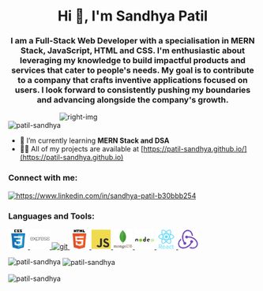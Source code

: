 <h1 align="center">Hi 👋, I'm Sandhya Patil</h1>
<h3 align="center">I am a Full-Stack Web Developer with a specialisation in MERN Stack, JavaScript, HTML and CSS. I'm enthusiastic about leveraging my knowledge to build impactful products and services that cater to people's needs. My goal is to contribute to a company that crafts inventive applications focused on users. I look forward to consistently pushing my boundaries and advancing alongside the company's growth.</h3>

<img src="https://mir-s3-cdn-cf.behance.net/project_modules/disp/601014116770475.6068beff4640a.gif" alt="right-img" align="right" width="400" >

<p align="left"> <img src="https://komarev.com/ghpvc/?username=patil-sandhya&label=Profile%20views&color=0e75b6&style=flat" alt="patil-sandhya" /> </p>

- 🌱 I’m currently learning **MERN Stack and DSA**
- 👨‍💻 All of my projects are available at [https://patil-sandhya.github.io/](https://patil-sandhya.github.io)

<h3 align="left">Connect with me:</h3>
<p align="left">
<a href="www.linkedin.com/in/sandhya-patil-b30bbb254" target="blank"><img align="center" src="https://raw.githubusercontent.com/rahuldkjain/github-profile-readme-generator/master/src/images/icons/Social/linked-in-alt.svg" alt="https://www.linkedin.com/in/sandhya-patil-b30bbb254" height="30" width="40" /></a>
</p>

<h3 align="left">Languages and Tools:</h3>
<p align="left"> <a href="https://www.w3schools.com/css/" target="_blank" rel="noreferrer"> <img src="https://raw.githubusercontent.com/devicons/devicon/master/icons/css3/css3-original-wordmark.svg" alt="css3" width="40" height="40"/> </a> <a href="https://expressjs.com" target="_blank" rel="noreferrer"> <img src="https://raw.githubusercontent.com/devicons/devicon/master/icons/express/express-original-wordmark.svg" alt="express" width="40" height="40"/> </a> <a href="https://git-scm.com/" target="_blank" rel="noreferrer"> <img src="https://www.vectorlogo.zone/logos/git-scm/git-scm-icon.svg" alt="git" width="40" height="40"/> </a> <a href="https://www.w3.org/html/" target="_blank" rel="noreferrer"> <img src="https://raw.githubusercontent.com/devicons/devicon/master/icons/html5/html5-original-wordmark.svg" alt="html5" width="40" height="40"/> </a> <a href="https://developer.mozilla.org/en-US/docs/Web/JavaScript" target="_blank" rel="noreferrer"> <img src="https://raw.githubusercontent.com/devicons/devicon/master/icons/javascript/javascript-original.svg" alt="javascript" width="40" height="40"/> </a> <a href="https://www.mongodb.com/" target="_blank" rel="noreferrer"> <img src="https://raw.githubusercontent.com/devicons/devicon/master/icons/mongodb/mongodb-original-wordmark.svg" alt="mongodb" width="40" height="40"/> </a> <a href="https://nodejs.org" target="_blank" rel="noreferrer"> <img src="https://raw.githubusercontent.com/devicons/devicon/master/icons/nodejs/nodejs-original-wordmark.svg" alt="nodejs" width="40" height="40"/> </a> <a href="https://reactjs.org/" target="_blank" rel="noreferrer"> <img src="https://raw.githubusercontent.com/devicons/devicon/master/icons/react/react-original-wordmark.svg" alt="react" width="40" height="40"/> </a> <a href="https://redux.js.org" target="_blank" rel="noreferrer"> <img src="https://raw.githubusercontent.com/devicons/devicon/master/icons/redux/redux-original.svg" alt="redux" width="40" height="40"/> </a> </p>

<p><img align="left" src="https://github-readme-stats.vercel.app/api/top-langs?username=patil-sandhya&show_icons=true&locale=en&layout=compact" alt="patil-sandhya" /></p>

<p>&nbsp;<img align="center" src="https://github-readme-stats.vercel.app/api?username=patil-sandhya&show_icons=true&locale=en" alt="patil-sandhya" /></p>

<p><img align="center" src="https://github-readme-streak-stats.herokuapp.com/?user=patil-sandhya&" alt="patil-sandhya" /></p>
